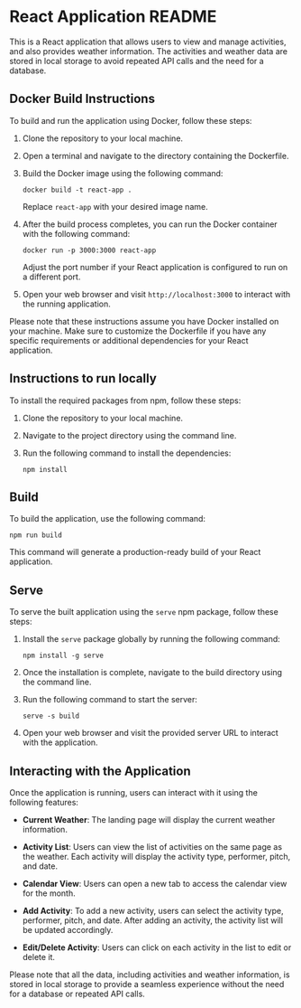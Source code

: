 # React Application README

This is a React application that allows users to view and manage activities, and also provides weather information. The activities and weather data are stored in local storage to avoid repeated API calls and the need for a database.

## Docker Build Instructions

To build and run the application using Docker, follow these steps:

1. Clone the repository to your local machine.

2. Open a terminal and navigate to the directory containing the Dockerfile.

3. Build the Docker image using the following command:

   ```
   docker build -t react-app .
   ```

   Replace `react-app` with your desired image name.

4. After the build process completes, you can run the Docker container with the following command:

   ```
   docker run -p 3000:3000 react-app
   ```

   Adjust the port number if your React application is configured to run on a different port.

5. Open your web browser and visit `http://localhost:3000` to interact with the running application.

Please note that these instructions assume you have Docker installed on your machine. Make sure to customize the Dockerfile if you have any specific requirements or additional dependencies for your React application.

## Instructions to run locally

To install the required packages from npm, follow these steps:

1. Clone the repository to your local machine.
2. Navigate to the project directory using the command line.
3. Run the following command to install the dependencies:

   ```
   npm install
   ```

## Build

To build the application, use the following command:

```
npm run build
```

This command will generate a production-ready build of your React application.

## Serve

To serve the built application using the `serve` npm package, follow these steps:

1. Install the `serve` package globally by running the following command:

   ```
   npm install -g serve
   ```

2. Once the installation is complete, navigate to the build directory using the command line.

3. Run the following command to start the server:

   ```
   serve -s build
   ```

4. Open your web browser and visit the provided server URL to interact with the application.

## Interacting with the Application

Once the application is running, users can interact with it using the following features:

- **Current Weather**: The landing page will display the current weather information.

- **Activity List**: Users can view the list of activities on the same page as the weather. Each activity will display the activity type, performer, pitch, and date.

- **Calendar View**: Users can open a new tab to access the calendar view for the month.

- **Add Activity**: To add a new activity, users can select the activity type, performer, pitch, and date. After adding an activity, the activity list will be updated accordingly.

- **Edit/Delete Activity**: Users can click on each activity in the list to edit or delete it.

Please note that all the data, including activities and weather information, is stored in local storage to provide a seamless experience without the need for a database or repeated API calls.
